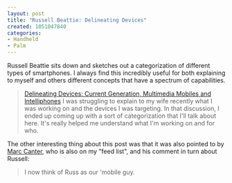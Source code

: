 ```yaml
--- 
layout: post
title: "Russell Beattie: Delineating Devices"
created: 1051047840
categories: 
- Handheld
- Palm
---
```

Russell Beattie sits down and sketches out a categorization of different types of smartphones. I always find this incredibly useful for both explaining to myself and others different concepts that have a spectrum of capabilities.
<blockquote><a href="http://www.russellbeattie.com/notebook/20030422.html#174620">Delineating Devices: Current Generation, Multimedia Mobiles and Intelliphones</a>
I was struggling to explain to my wife recently what I was working on and the devices I was targeting. In that discussion, I ended up coming up with a sort of categorization that I'll talk about here. It's really helped me understand what I'm working on and for who.</blockquote>The other interesting thing about this post was that it was also pointed to by <a href="http://blogs.it/0100198/">Marc Canter</a>, who is also on my "feed list", and his comment in turn about Russell:<blockquote>I now think of Russ as our 'mobile guy.
